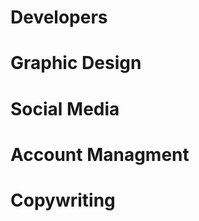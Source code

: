 <!-- TITLE: Team Specific Information -->

# Developers

# Graphic Design
# Social Media
# Account Managment
# Copywriting